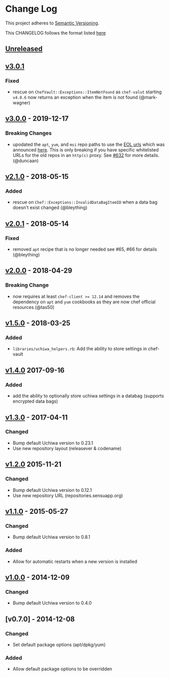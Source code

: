 # Change Log
This project adheres to [Semantic Versioning](http://semver.org/).

This CHANGELOG follows the format listed [here](https://github.com/sensu-plugins/community/blob/master/HOW_WE_CHANGELOG.md)

## [Unreleased]

## [v3.0.1]
### Fixed
- rescue on `ChefVault::Exceptions::ItemNotFound` as `chef-valut` starting `v4.0.6` now returns an exception when the item is not found (@mark-wagner)

## [v3.0.0] - 2019-12-17
### Breaking Changes
- upodated the `apt`, `yum`, and `msi` repo paths to use the [EOL urls](http://eol-repositories.sensuapp.org/) which was announced [here](https://blog.sensu.io/announcing-the-sensu-archives). This is only breaking if you have specific whitelisted URLs for the old repos in an `http(s)` proxy. See [#632](https://github.com/sensu/sensu-chef/pull/632) for more details. (@duncaan)

## [v2.1.0] - 2018-05-15
### Added
- rescue on `Chef::Exceptions::InvalidDataBagItemID` when a data bag doesn't exist changed (@bleything)

## [v2.0.1] - 2018-05-14
### Fixed
- removed `apt` recipe that is no longer needed see #65, #66 for details (@bleything)

## [v2.0.0] - 2018-04-29
### Breaking Change
- now requires at least `chef-client >= 12.14` and removes the dependency on `apt` and `yum` cookbooks as they are now chef official resources (@tas50)

## [v1.5.0] - 2018-03-25
### Added
- `libraries/uchiwa_helpers.rb`: Add the ability to store settings in chef-vault

## [v1.4.0] 2017-09-16
### Added
- add the ability to optionally store uchiwa settings in a databag (supports encrypted data bags)

## [v1.3.0] - 2017-04-11
### Changed
- Bump default Uchiwa version to 0.23.1
- Use new repository layout (releasever & codename)

## [v1.2.0] 2015-11-21
### Changed
- Bump default Uchiwa version to 0.12.1
- Use new repository URL (repositories.sensuapp.org)

## [v1.1.0] - 2015-05-27
### Changed
- Bump default Uchiwa version to 0.8.1

### Added
- Allow for automatic restarts when a new version is installed

## [v1.0.0] - 2014-12-09
### Changed
- Bump default Uchiwa version to 0.4.0

## [v0.7.0] - 2014-12-08
### Changed
- Set default package options (apt/dpkg/yum)

### Added
- Allow default package options to be overridden


[Unreleased]: https://github.com/sensu/uchiwa-chef/compare/v3.0.1...HEAD
[v3.0.1]: https://github.com/sensu/uchiwa-chef/compare/v3.0.0...v3.0.1
[v3.0.0]: https://github.com/sensu/uchiwa-chef/compare/v2.1.0...v3.0.0
[v2.1.0]: https://github.com/sensu/uchiwa-chef/compare/v2.0.1...v2.1.0
[v2.0.1]: https://github.com/sensu/uchiwa-chef/compare/v2.0.0...v2.0.1
[v2.0.0]: https://github.com/sensu/uchiwa-chef/compare/v1.5.0...v2.0.0
[v1.5.0]: https://github.com/sensu/uchiwa-chef/compare/v1.4.0...v1.5.0
[v1.4.0]: https://github.com/sensu/uchiwa-chef/compare/1.3.0...v1.4.0
[v1.3.0]: https://github.com/sensu/uchiwa-chef/compare/1.2.0...1.3.0
[v1.2.0]: https://github.com/sensu/uchiwa-chef/compare/1.1.0...1.2.0
[v1.1.0]: https://github.com/sensu/uchiwa-chef/compare/1.0.0...1.1.0
[v1.0.0]: https://github.com/sensu/uchiwa-chef/compare/0.7.0...1.0.0
